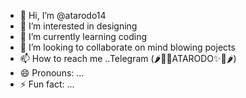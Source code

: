 - 👋 Hi, I’m @atarodo14
- 👀 I’m interested in designing
- 🌱 I’m currently learning coding
- 💞️ I’m looking to collaborate on mind blowing pojects
- 📫 How to reach me ..Telegram (🌶🥵✨ATARODO✨🥵🌶)
- 😄 Pronouns: ...
- ⚡ Fun fact: ...

<!---
atarodo14/atarodo14 is a ✨ special ✨ repository because its `README.md` (this file) appears on your GitHub profile.
You can click the Preview link to take a look at your changes.
--->
